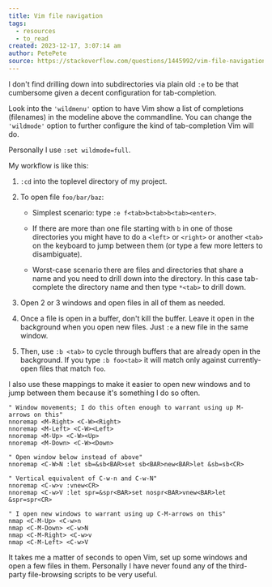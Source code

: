 ```yaml
---
title: Vim file navigation
tags:
  - resources
  - to_read
created: 2023-12-17, 3:07:14 am
author: PetePete
source: https://stackoverflow.com/questions/1445992/vim-file-navigation
---
```


I don't find drilling down into subdirectories via plain old `:e` to be that cumbersome given a decent configuration for tab-completion.

Look into the `'wildmenu'` option to have Vim show a list of completions (filenames) in the modeline above the commandline. You can change the `'wildmode'` option to further configure the kind of tab-completion Vim will do.

Personally I use `:set wildmode=full`.

My workflow is like this:

1.  `:cd` into the toplevel directory of my project.
2.  To open file `foo/bar/baz`:
    
    -   Simplest scenario: type `:e f<tab>b<tab>b<tab><enter>`.
        
    -   If there are more than one file starting with `b` in one of those directories you might have to do a `<left>` or `<right>` or another `<tab>` on the keyboard to jump between them (or type a few more letters to disambiguate).
        
    -   Worst-case scenario there are files and directories that share a name and you need to drill down into the directory. In this case tab-complete the directory name and then type `*<tab>` to drill down.
        
3.  Open 2 or 3 windows and open files in all of them as needed.
4.  Once a file is open in a buffer, don't kill the buffer. Leave it open in the background when you open new files. Just `:e` a new file in the same window.
5.  Then, use `:b <tab>` to cycle through buffers that are already open in the background. If you type `:b foo<tab>` it will match only against currently-open files that match `foo`.

I also use these mappings to make it easier to open new windows and to jump between them because it's something I do so often.

```
" Window movements; I do this often enough to warrant using up M-arrows on this"
nnoremap <M-Right> <C-W><Right>
nnoremap <M-Left> <C-W><Left>
nnoremap <M-Up> <C-W><Up>
nnoremap <M-Down> <C-W><Down>

" Open window below instead of above"
nnoremap <C-W>N :let sb=&sb<BAR>set sb<BAR>new<BAR>let &sb=sb<CR>

" Vertical equivalent of C-w-n and C-w-N"
nnoremap <C-w>v :vnew<CR>
nnoremap <C-w>V :let spr=&spr<BAR>set nospr<BAR>vnew<BAR>let &spr=spr<CR>

" I open new windows to warrant using up C-M-arrows on this"
nmap <C-M-Up> <C-w>n
nmap <C-M-Down> <C-w>N
nmap <C-M-Right> <C-w>v
nmap <C-M-Left> <C-w>V
```

It takes me a matter of seconds to open Vim, set up some windows and open a few files in them. Personally I have never found any of the third-party file-browsing scripts to be very useful.
